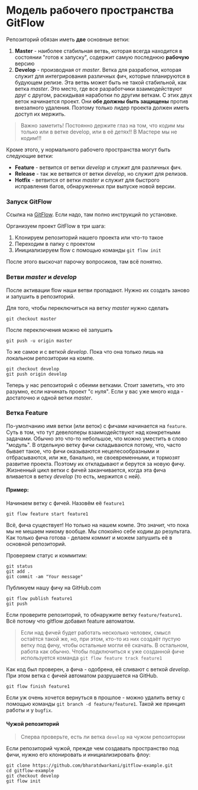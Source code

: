 # Модель рабочего пространства GitFlow
Репозиторий обязан иметь **две** основные ветки:
1. **Master** - наиболее стабильная ветвь, которая всегда находится в состоянии "готов к запуску", содержит самую последнюю **рабочую** версию
2. **Develop** - производная от _master_. Ветка для разработки, которая служит для интегрирования различных фич, которые планируются в будующем релизе. Эта ветвь может быть не такой стабильной, как ветка _master_. Это место, где все разработчики взаимодействуют друг с другом, раскидывая наработки по другим веткам.
С этих двух веток начинается проект. Они **обе должны быть защищены** против внезапного удаления. Поэтому только лидер проекта должен иметь доступ их мержить.

> Важно заметить! Постоянно держите глаз на том, что кодим мы только или в ветке develop, или в её детях!! В Мастере мы не кодим!!!

Кроме этого, у нормального рабочего пространства могут быть следующие ветки:
* **Feature** - ветвится от ветки _develop_ и служит для различных фич.
* **Release** - так же ветвится от ветки _develop_, но служит для релизов.
* **Hotfix** - ветвится от ветки _master_ и служит для быстрого исправления багов, обнаруженных при выпуске новой версии.

### Запуск GitFlow
Ссылка на [GitFlow](https://github.com/nvie/gitflow). Если надо, там полно инструкций по установке.

Организуем проект GitFlow в три шага:
1. Клонируем репозиторий нашего проекта или что-то такое
2. Переходим в папку с проектом
3. Инициализируем flow с помощью команды `git flow init`

После этого выскочат парочку вопросиков, там всё понятно.

### Ветви _master_ и _develop_
После активации flow наши ветви пропадают. Нужно их создать заново и запушить в репозиторий.

Для того, чтобы переключиться на ветку _master_ нужно сделать
```
git checkout master
```
После переключения можно её запушить
```
git push -u origin master
```
То же самое и с веткой _develop_. Пока что она только лишь на локальном репозитории на компе.
```
git checkout develop
git push origin develop
```
Теперь у нас репозиторий с обеими ветками. Стоит заметить, что это разумно, если начинать проект "с нуля". Если у вас уже много кода - достаточно и одной ветки _master_.

### Ветка Feature
По-умолчанию имя ветки (или веток) с фичами начинается на `feature`. Суть в том, что тут девелоперы взаимодействуют над конкретными задачами. Обычно это что-то небольшое, что можно уместить в слово "модуль". В отдельную ветку фичи складываются потому, что, часто бывает такое, что фичи оказываются нецелесообразными и отбрасываются, или же, банально, не своевременными, и тормозят развитие проекта. Поэтому их откладывают и берутся за новую фичу. Жизненный цикл ветки с фичей заканчивается, когда эта фича вливается в ветку _develop_ (то есть, мержится с ней).

#### Пример:
Начинаем ветку с фичей. Назовём её `feature1`

```
git flow feature start feature1
```
Всё, фича существует! Но только на нашем компе. Это значит, что пока мы не мешаем никому вообще. Мы спокойно себе кодим до результата. Как только фича готова - делаем коммит и можем запушить её в основной репозиторий.

Проверяем статус и коммитим:
```
git status
git add .
git commit -am "Your message"
```
Публикуем нашу фичу на GitHub.com
```
git flow publish feature1
git push
```
Если проверите репозиторий, то обнаружите ветку `feature/feature1`. Всё потому что gitflow добавил feature автоматом.
> Если над фичей будет работать несколько человек, смысл остаётся такой же, но, при этом, кто-то из них создаёт пустую ветку под фичу, чтобы остальные могли её скачать. В остальном, работа как обычно. Чтобы подключиться к уже созданной фиче используется команда `git flow feature track feature1`

Как код был проверен, а фича - одобрена, её сливают с веткой _develop_. При этом ветка с фичей автоматом разрушается на GitHub.
```
git flow finish feature1
```
Если уж очень хочется вернуться в прошлое - можно удалить ветку c помощью команды `git branch -d feature/feature1`. Такой же принцип работы и у `bugfix`.

#### Чужой репозиторий
> Сперва проверьте, есть ли ветка `develop` на чужом репозитории

Если репозиторий чужой, прежде чем создавать пространство под фичи, нужно его клонировать и инициализировать флоу:
```
git clone https://github.com/bharatdwarkani/gitflow-example.git
cd gitflow-example
git checkout develop
git flow init
```
